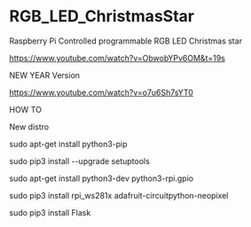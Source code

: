 # RGB_LED_ChristmasStar
Raspberry Pi Controlled programmable RGB LED Christmas star


https://www.youtube.com/watch?v=ObwobYPv6OM&t=19s

NEW YEAR Version

https://www.youtube.com/watch?v=o7u6Sh7sYT0

HOW TO

New distro

sudo apt-get install python3-pip

sudo pip3 install --upgrade setuptools

sudo apt-get install python3-dev python3-rpi.gpio

sudo pip3 install rpi_ws281x adafruit-circuitpython-neopixel

sudo pip3 install Flask


